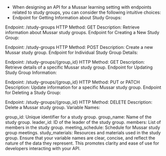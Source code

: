 - When designing an API for a Mussar learning setting with endpoints related to study groups, you can consider the following intuitive choices:
- Endpoint for Getting Information about Study Groups:

Endpoint: /study-groups
HTTP Method: GET
Description: Retrieve information about Mussar study groups.
Endpoint for Creating a New Study Group:

Endpoint: /study-groups
HTTP Method: POST
Description: Create a new Mussar study group.
Endpoint for Individual Study Group Details:

Endpoint: /study-groups/{group_id}
HTTP Method: GET
Description: Retrieve details of a specific Mussar study group.
Endpoint for Updating Study Group Information:

Endpoint: /study-groups/{group_id}
HTTP Method: PUT or PATCH
Description: Update information for a specific Mussar study group.
Endpoint for Deleting a Study Group:

Endpoint: /study-groups/{group_id}
HTTP Method: DELETE
Description: Delete a Mussar study group.
Variable Names:

group_id: Unique identifier for a study group.
group_name: Name of the study group.
leader_id: ID of the leader of the study group.
members: List of members in the study group.
meeting_schedule: Schedule for Mussar study group meetings.
study_materials: Resources and materials used in the study group.
Ensure that your variable names are clear, concise, and reflect the nature of the data they represent. This promotes clarity and ease of use for developers interacting with your API.
